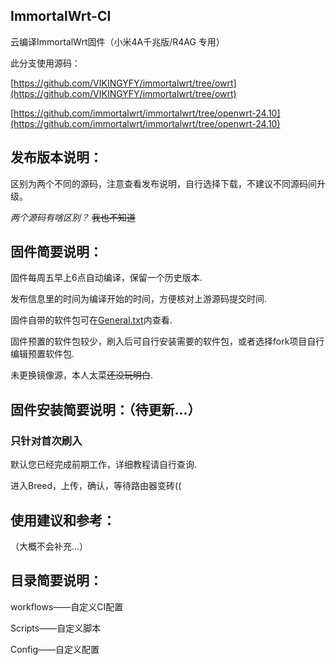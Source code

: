 ## ImmortalWrt-CI
云编译ImmortalWrt固件（小米4A千兆版/R4AG 专用）

此分支使用源码：

[https://github.com/VIKINGYFY/immortalwrt/tree/owrt](https://github.com/VIKINGYFY/immortalwrt/tree/owrt)

[https://github.com/immortalwrt/immortalwrt/tree/openwrt-24.10](https://github.com/immortalwrt/immortalwrt/tree/openwrt-24.10)

## 发布版本说明：

区别为两个不同的源码，注意查看发布说明，自行选择下载，不建议不同源码间升级。

*两个源码有啥区别？* ~~我也不知道~~

## 固件简要说明：

固件每周五早上6点自动编译，保留一个历史版本.

发布信息里的时间为编译开始的时间，方便核对上游源码提交时间.

固件自带的软件包可在[General.txt](https://github.com/Xiaodu233/ImmortalWrt-CI-AX3000T/blob/test/Config/General.txt)内查看.

固件预置的软件包较少，刷入后可自行安装需要的软件包，或者选择fork项目自行编辑预置软件包.

未更换镜像源，本人太菜~~还没玩明白~~.

## 固件安装简要说明：（待更新...）

### 只针对首次刷入

默认您已经完成前期工作，详细教程请自行查询.

进入Breed，上传，确认，等待路由器变砖((

## 使用建议和参考：

（大概不会补充...）

## 目录简要说明：

workflows——自定义CI配置

Scripts——自定义脚本

Config——自定义配置
